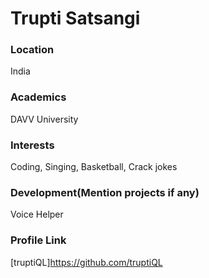# Trupti Satsangi

### Location

India

### Academics

DAVV University

### Interests

Coding, Singing, Basketball, Crack jokes

### Development(Mention projects if any)

Voice Helper

### Profile Link

[truptiQL]https://github.com/truptiQL
